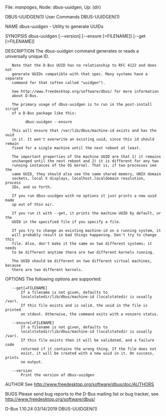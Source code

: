 File: *manpages*,  Node: dbus-uuidgen,  Up: (dir)

DBUS-UUIDGEN(1)                  User Commands                 DBUS-UUIDGEN(1)



NAME
       dbus-uuidgen - Utility to generate UUIDs

SYNOPSIS
       dbus-uuidgen [--version] [--ensure [=FILENAME]] [--get [=FILENAME]]


DESCRIPTION
       The dbus-uuidgen command generates or reads a universally unique ID.

       Note that the D-Bus UUID has no relationship to RFC 4122 and does not
       generate UUIDs compatible with that spec. Many systems have a separate
       command for that (often called "uuidgen").

       See http://www.freedesktop.org/software/dbus/ for more information
       about D-Bus.

       The primary usage of dbus-uuidgen is to run in the post-install script
       of a D-Bus package like this:

             dbus-uuidgen --ensure

       This will ensure that /var/lib/dbus/machine-id exists and has the uuid
       in it. It won't overwrite an existing uuid, since this id should remain
       fixed for a single machine until the next reboot at least.

       The important properties of the machine UUID are that 1) it remains
       unchanged until the next reboot and 2) it is different for any two
       running instances of the OS kernel. That is, if two processes see the
       same UUID, they should also see the same shared memory, UNIX domain
       sockets, local X displays, localhost.localdomain resolution, process
       IDs, and so forth.

       If you run dbus-uuidgen with no options it just prints a new uuid made
       up out of thin air.

       If you run it with --get, it prints the machine UUID by default, or the
       UUID in the specified file if you specify a file.

       If you try to change an existing machine-id on a running system, it
       will probably result in bad things happening. Don't try to change this
       file. Also, don't make it the same on two different systems; it needs
       to be different anytime there are two different kernels running.

       The UUID should be different on two different virtual machines, because
       there are two different kernels.

OPTIONS
       The following options are supported:

       --get[=FILENAME]
           If a filename is not given, defaults to
           localstatedir/lib/dbus/machine-id (localstatedir is usually /var).
           If this file exists and is valid, the uuid in the file is printed
           on stdout. Otherwise, the command exits with a nonzero status.

       --ensure[=FILENAME]
           If a filename is not given, defaults to
           localstatedir/lib/dbus/machine-id (localstatedir is usually /var).
           If this file exists then it will be validated, and a failure code
           returned if it contains the wrong thing. If the file does not
           exist, it will be created with a new uuid in it. On success, prints
           no output.

       --version
           Print the version of dbus-uuidgen

AUTHOR
       See http://www.freedesktop.org/software/dbus/doc/AUTHORS

BUGS
       Please send bug reports to the D-Bus mailing list or bug tracker, see
       http://www.freedesktop.org/software/dbus/



D-Bus 1.10.24                     03/14/2019                   DBUS-UUIDGEN(1)
